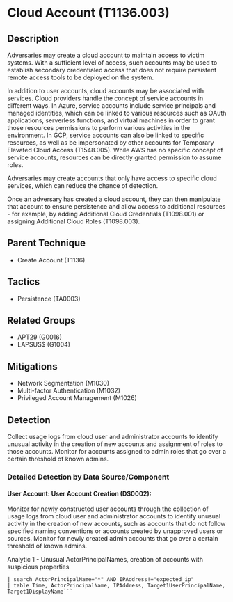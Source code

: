 # Cloud Account (T1136.003)

## Description
Adversaries may create a cloud account to maintain access to victim systems. With a sufficient level of access, such accounts may be used to establish secondary credentialed access that does not require persistent remote access tools to be deployed on the system.

In addition to user accounts, cloud accounts may be associated with services. Cloud providers handle the concept of service accounts in different ways. In Azure, service accounts include service principals and managed identities, which can be linked to various resources such as OAuth applications, serverless functions, and virtual machines in order to grant those resources permissions to perform various activities in the environment. In GCP, service accounts can also be linked to specific resources, as well as be impersonated by other accounts for Temporary Elevated Cloud Access (T1548.005). While AWS has no specific concept of service accounts, resources can be directly granted permission to assume roles.

Adversaries may create accounts that only have access to specific cloud services, which can reduce the chance of detection.

Once an adversary has created a cloud account, they can then manipulate that account to ensure persistence and allow access to additional resources - for example, by adding Additional Cloud Credentials (T1098.001) or assigning Additional Cloud Roles (T1098.003).

## Parent Technique
- Create Account (T1136)

## Tactics
- Persistence (TA0003)

## Related Groups
- APT29 (G0016)
- LAPSUS$ (G1004)

## Mitigations
- Network Segmentation (M1030)
- Multi-factor Authentication (M1032)
- Privileged Account Management (M1026)

## Detection
Collect usage logs from cloud user and administrator accounts to identify unusual activity in the creation of new accounts and assignment of roles to those accounts. Monitor for accounts assigned to admin roles that go over a certain threshold of known admins.

### Detailed Detection by Data Source/Component
#### User Account: User Account Creation (DS0002): 
Monitor for newly constructed user accounts through the collection of usage logs from cloud user and administrator accounts to identify unusual activity in the creation of new accounts, such as accounts that do not follow specified naming conventions or accounts created by unapproved users or sources. Monitor for newly created admin accounts that go over a certain threshold of known admins.

Analytic 1 - Unusual ActorPrincipalNames, creation of accounts with suspicious properties

``` index="azure_ad_audit_logs" Category="UserManagement" Activity="Add user"
| search ActorPrincipalName="*" AND IPAddress!="expected_ip"
| table Time, ActorPrincipalName, IPAddress, Target1UserPrincipalName, Target1DisplayName```

